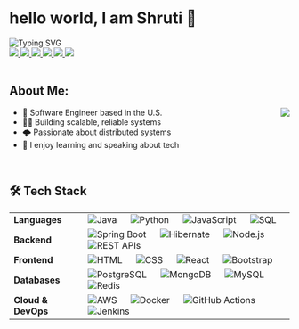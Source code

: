 <!-- Introduction -->
<h1>hello world, I am Shruti 👋</h1>

<img src="https://readme-typing-svg.demolab.com?font=Open+Sans&weight=500&size=20&duration=1000&pause=50&color=FFFFFF&width=500&height=35&lines=Software+Engineer+%F0%9F%92%BB" alt="Typing SVG" />

<br/>

<!-- Links -->
<div>
    <a href="https://my-nextjs-app-shruti.vercel.app/">
        <img src="https://img.shields.io/badge/-Portfolio-121212?style=for-the-badge&logo=firefox&logoColor=008eb7">
    </a>
    <a href="https://www.linkedin.com/in/shruti-nagpure04/">
        <img src="https://img.shields.io/badge/-LinkedIn-blue?style=for-the-badge&logo=linkedin">
    </a>
    <a href="mailto:shruti.nagpure04@gmail.com">
        <img src="https://img.shields.io/badge/-Email-c14438?style=for-the-badge&logo=gmail&logoColor=white">
    </a>
    <a href="https://medium.com/@shruti.nagpure04">
        <img src="https://img.shields.io/badge/-Medium-12100E?style=for-the-badge&logo=medium&logoColor=white">
    </a>
    <a href="https://leetcode.com/u/Shruti_nagpure/">
        <img src="https://img.shields.io/badge/LeetCode-000000?style=for-the-badge&logo=LeetCode&logoColor=#d16c06">
    </a>
    <a href="https://github.com/shrutinag04">
        <img src="https://komarev.com/ghpvc/?username=shrutinag04&style=for-the-badge">
    </a>
</div>
<br/>

<!-- Information -->
<div>
    <h2>About Me:</h2>
    <a href="https://github.com/shrutinag04">
        <img align="right" src="https://github-stats-alpha.vercel.app/api?username=shrutinag04&cc=22272e&tc=37BCF6&ic=fff&bc=0000">
    </a>
    <ul>
        <li>💼 Software Engineer based in the U.S.</li>
        <li>👩‍💻 Building scalable, reliable systems</li>
        <li>🌩️ Passionate about distributed systems</li>
        <li>📝 I enjoy learning and speaking about tech</li>
    </ul>
</div>
<br/>

<!-- Tech Stack -->
<div>
    <h2>🛠 Tech Stack</h2>
    <table>
        <tr>
            <td><strong>Languages</strong></td>
            <td>
                <img alt="Java" src="https://img.shields.io/badge/Java-ED8B00?style=flat&logo=openjdk&logoColor=white"/>
                &emsp;
                <img alt="Python" src="https://img.shields.io/badge/Python-3670A0?style=flat&logo=python&logoColor=ffdd54"/>
                &emsp;
                <img alt="JavaScript" src="https://img.shields.io/badge/JavaScript-323330?style=flat&logo=javascript&logoColor=F7DF1E"/>
                &emsp;
                <img alt="SQL" src="https://img.shields.io/badge/SQL-4479A1?style=flat&logo=postgresql&logoColor=white"/>
            </td>
        </tr>
        <tr>
            <td><strong>Backend</strong></td>
            <td>
                <img alt="Spring Boot" src="https://img.shields.io/badge/Spring%20Boot-6DB33F?style=flat&logo=springboot&logoColor=white"/>
                &emsp;
                <img alt="Hibernate" src="https://img.shields.io/badge/Hibernate-59666C?style=flat&logo=hibernate&logoColor=white"/>
                &emsp;
                <img alt="Node.js" src="https://img.shields.io/badge/Node.js-43853D?style=flat&logo=node.js&logoColor=white"/>
                &emsp;
                <img alt="REST APIs" src="https://img.shields.io/badge/REST%20API-02569B?style=flat&logo=swagger&logoColor=white"/>
            </td>
        </tr>
        <tr>
            <td><strong>Frontend</strong></td>
            <td>
                <img alt="HTML" src="https://img.shields.io/badge/HTML-E44D26?style=flat&logo=html5&logoColor=white"/>
                &emsp;
                <img alt="CSS" src="https://img.shields.io/badge/CSS-264de4?style=flat&logo=css3&logoColor=white"/>
                &emsp;
                <img alt="React" src="https://img.shields.io/badge/React-20232A?style=flat&logo=react&logoColor=61DAFB"/>
                &emsp;
                <img alt="Bootstrap" src="https://img.shields.io/badge/Bootstrap-%238511FA.svg?style=flat&logo=bootstrap&logoColor=white"/>
            </td>
        </tr>
        <tr>
            <td><strong>Databases</strong></td>
            <td>
                <img alt="PostgreSQL" src="https://img.shields.io/badge/PostgreSQL-336791?style=flat&logo=postgresql&logoColor=white"/>
                &emsp;
                <img alt="MongoDB" src="https://img.shields.io/badge/MongoDB-4EA94B?style=flat&logo=mongodb&logoColor=white"/>
                &emsp;
                <img alt="MySQL" src="https://img.shields.io/badge/MySQL-00000F?style=flat&logo=mysql&logoColor=white"/>
                &emsp;
                <img alt="Redis" src="https://img.shields.io/badge/Redis-%23DD0031.svg?style=flat&logo=redis&logoColor=white"/>
            </td>
        </tr>
        <tr>
            <td><strong>Cloud & DevOps</strong></td>
            <td>
                <img alt="AWS" src="https://img.shields.io/badge/AWS-FF9900?style=flat&logo=amazonaws&logoColor=white"/>
                &emsp;
                <img alt="Docker" src="https://img.shields.io/badge/Docker-2496ED?style=flat&logo=docker&logoColor=white"/>
                &emsp;
                <img alt="GitHub Actions" src="https://img.shields.io/badge/GitHub%20Actions-2088FF?style=flat&logo=githubactions&logoColor=white"/>
                &emsp;
                <img alt="Jenkins" src="https://img.shields.io/badge/Jenkins-D24939?style=flat&logo=jenkins&logoColor=white"/>
            </td>
        </tr>
    </table>
</div>
